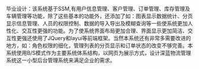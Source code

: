 毕业设计：该系统基于SSM,有用户信息管理、客户管理、订单管理、库存管理及车辆管理等功能，除了这些基本的功能外，还添加了如：图表显示数据统计、分页显示信息管理、人员的权限控制、数据的导入导出及模糊查询等一些使系统更加人性化、交互性更强的功能。为了使系统界面布局更加合理、界面显示更加简洁、交互性更强还使用了JQuery和layui等前端框架。当然本系统还有非常多需要改进的地方，如：角色权限的细化，管理列表的分页显示和订单状态的改变不够完善。本系统使用B/S模式作为主要系统体系结构，以网页为展示方式，设计深蓝物流管理系统这一小型后台管理系统来满足企业的需求。
